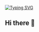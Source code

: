 [![Typing SVG](https://readme-typing-svg.herokuapp.com?color=000080&lines=%F0%9F%91%8B+Hi%2C+I%E2%80%99m+Austin!+:%29)](https://git.io/typing-svg)

## Hi there 👋

<!--
**ayang114/ayang114** is a ✨ _special_ ✨ repository because its `README.md` (this file) appears on your GitHub profile.

Here are some ideas to get you started:

- 🔭 I’m currently working on ...
- 🌱 I’m currently learning ...
- 👯 I’m looking to collaborate on ...
- 🤔 I’m looking for help with ...
- 💬 Ask me about ...
- 📫 How to reach me: ...
- 😄 Pronouns: ...
- ⚡ Fun fact: ...
-->
